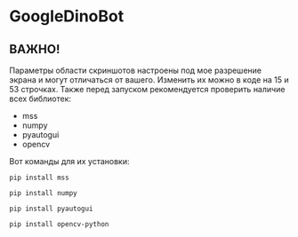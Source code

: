 # GoogleDinoBot

## ВАЖНО!
Параметры области скриншотов настроены под мое разрешение экрана и могут отличаться от вашего. Изменить их можно в коде на 15 и 53 строчках. Также перед запуском рекомендуется проверить наличие всех библиотек:

* mss
* numpy
* pyautogui
* opencv

Вот команды для их установки:

```Terminal
pip install mss
```

```Terminal
pip install numpy
```

```Terminal
pip install pyautogui
```

```Terminal
pip install opencv-python
```
